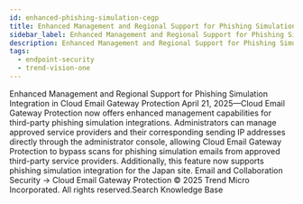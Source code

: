 ```yaml
---
id: enhanced-phishing-simulation-cegp
title: Enhanced Management and Regional Support for Phishing Simulation Integration in Cloud Email Gateway Protection
sidebar_label: Enhanced Management and Regional Support for Phishing Simulation Integration in Cloud Email Gateway Protection
description: Enhanced Management and Regional Support for Phishing Simulation Integration in Cloud Email Gateway Protection
tags:
  - endpoint-security
  - trend-vision-one
---
```


 Enhanced Management and Regional Support for Phishing Simulation Integration in Cloud Email Gateway Protection April 21, 2025—Cloud Email Gateway Protection now offers enhanced management capabilities for third-party phishing simulation integrations. Administrators can manage approved service providers and their corresponding sending IP addresses directly through the administrator console, allowing Cloud Email Gateway Protection to bypass scans for phishing simulation emails from approved third-party service providers. Additionally, this feature now supports phishing simulation integration for the Japan site. Email and Collaboration Security → Cloud Email Gateway Protection © 2025 Trend Micro Incorporated. All rights reserved.Search Knowledge Base